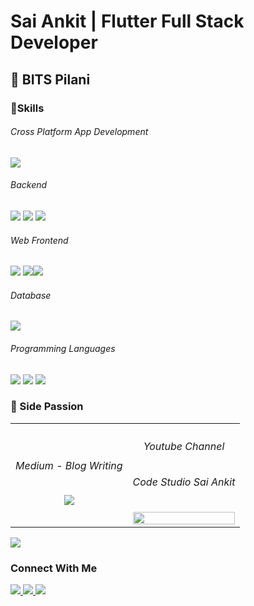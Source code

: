 # Sai Ankit | Flutter Full Stack Developer

## 🏫 BITS Pilani

### 🚀Skills
###### Cross Platform App Development
<img src = "https://www.vectorlogo.zone/logos/flutterio/flutterio-ar21.svg">

###### Backend

<img src = "https://www.vectorlogo.zone/logos/firebase/firebase-ar21.svg"> <img src = "https://www.vectorlogo.zone/logos/nodejs/nodejs-ar21.svg"> <img src ="https://www.vectorlogo.zone/logos/expressjs/expressjs-ar21.svg">

###### Web Frontend
<img src = "https://www.vectorlogo.zone/logos/w3_html5/w3_html5-ar21.svg"> <img src = "https://www.vectorlogo.zone/logos/javascript/javascript-ar21.svg"><img src = "https://www.vectorlogo.zone/logos/reactjs/reactjs-ar21.svg">

###### Database
<img src = "https://www.vectorlogo.zone/logos/mongodb/mongodb-ar21.svg">

###### Programming Languages
<img src ="https://www.vectorlogo.zone/logos/dartlang/dartlang-ar21.svg"> <img src="https://raw.githubusercontent.com/actions/starter-workflows/eeaa6d60cdfb9392799ce9942051b0739f2f511e/icons/c-cpp.svg"> <img src="https://www.vectorlogo.zone/logos/python/python-ar21.svg">

### 🌈 Side Passion 
<p>
<div>



</p>


<table style="width:100%">
        <tr>
    <th>
        <div width="50%">
            <h6>Medium - Blog Writing</h6>
            <a href = "https://medium.com/@saiankit30">
                <img src = "https://www.vectorlogo.zone/logos/medium/medium-icon.svg">
            </a>
        </div>
    </th>
    <th>
        <div width="50%">
            <h6> Youtube Channel</h6>
            <h6>Code Studio Sai Ankit</h6>
            <a href = "https://www.youtube.com/channel/UC_76O10A83WFpMfkclild7w">
                <img width="100%" src = "https://www.vectorlogo.zone/logos/youtube/youtube-ar21.svg">
            </a>
        </div>
    </th>
</tr>
</table>


<img src="https://github-readme-stats.vercel.app/api?username=saiankit&hide_border=false&hide=[%22contribs%22]&show_icons=true&title_color=211165&text_color=212861&icon_color=ff3456">

### Connect With Me

<a href = "mailto: sainkit30@gmail.com">
<img src = "https://www.vectorlogo.zone/logos/gmail/gmail-icon.svg">
</a>

<a href = "https://www.linkedin.com/in/sai-ankit/">
<img src = "https://www.vectorlogo.zone/logos/linkedin/linkedin-icon.svg">
</a>

<a href = "www.instagram.com/saiankit30">
<img src = "https://www.vectorlogo.zone/logos/instagram/instagram-icon.svg">
</a>




